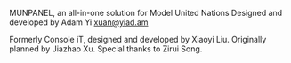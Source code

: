MUNPANEL, an all-in-one solution for Model United Nations
Designed and developed by Adam Yi <xuan@yiad.am>

Formerly Console iT, designed and developed by Xiaoyi Liu.
Originally planned by Jiazhao Xu. Special thanks to Zirui Song.
